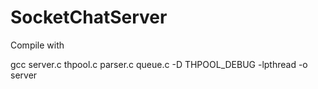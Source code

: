 # SocketChatServer

Compile with 

gcc server.c thpool.c parser.c queue.c -D THPOOL_DEBUG -lpthread -o server